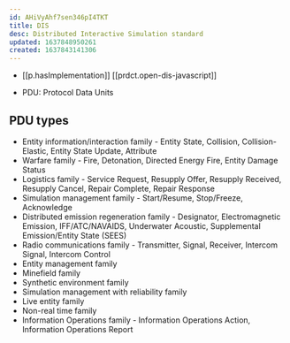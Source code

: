 ```yaml
---
id: AHiVyAhf7sen346pI4TKT
title: DIS
desc: Distributed Interactive Simulation standard
updated: 1637848950261
created: 1637843141306
---
```




- [[p.hasImplementation]] [[prdct.open-dis-javascript]]

- PDU: Protocol Data Units

## PDU types

- Entity information/interaction family - Entity State, Collision, Collision-Elastic, Entity State Update, Attribute
- Warfare family - Fire, Detonation, Directed Energy Fire, Entity Damage Status
- Logistics family - Service Request, Resupply Offer, Resupply Received, Resupply Cancel, Repair Complete, Repair Response
- Simulation management family - Start/Resume, Stop/Freeze, Acknowledge
- Distributed emission regeneration family - Designator, Electromagnetic Emission, IFF/ATC/NAVAIDS, Underwater Acoustic, Supplemental Emission/Entity State (SEES)
- Radio communications family - Transmitter, Signal, Receiver, Intercom Signal, Intercom Control
- Entity management family
- Minefield family
- Synthetic environment family
- Simulation management with reliability family
- Live entity family
- Non-real time family
- Information Operations family - Information Operations Action, Information Operations Report
